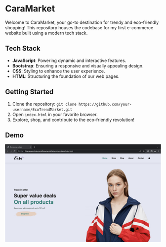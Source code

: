 # CaraMarket

Welcome to CaraMarket, your go-to destination for trendy and eco-friendly shopping! This repository houses the codebase for my first e-commerce website built using a modern tech stack.

## Tech Stack
- **JavaScript**: Powering dynamic and interactive features.
- **Bootstrap**: Ensuring a responsive and visually appealing design.
- **CSS**: Styling to enhance the user experience.
- **HTML**: Structuring the foundation of our web pages.

## Getting Started
1. Clone the repository: `git clone https://github.com/your-username/EcoTrendMarket.git`
2. Open `index.html` in your favorite browser.
3. Explore, shop, and contribute to the eco-friendly revolution!

## Demo
![Alt text](image.png)

